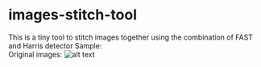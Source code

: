 # images-stitch-tool
This is a tiny tool to stitch images together using the combination of FAST and Harris detector
Sample:  
Original images: ![alt text](https://github.com/HaoyuanZhao/images-stitch-tool/sample_images/original-sample.png?raw=true)
